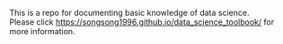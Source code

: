 This is a repo for documenting basic knowledge of data science.  
Please click https://songsong1996.github.io/data_science_toolbook/ for more information.
